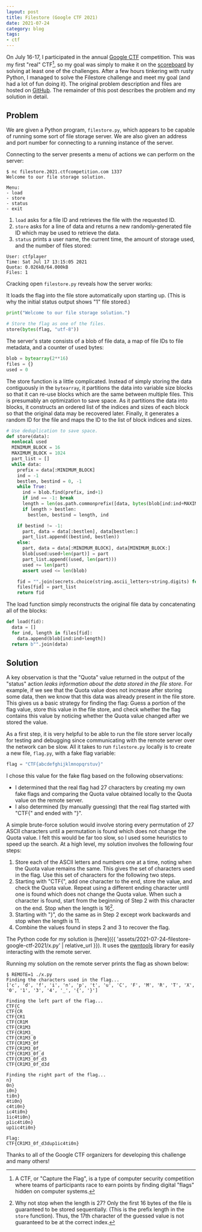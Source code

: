 ```yaml
---
layout: post
title: Filestore (Google CTF 2021)
date: 2021-07-24
category: blog
tags:
- ctf
---
```


On July 16-17, I participated in the annual [Google CTF](https://capturetheflag.withgoogle.com/) competition. This was my first "real" CTF[^1], so my goal was simply to make it on the [scoreboard](https://capturetheflag.withgoogle.com/scoreboard/) by solving at least one of the challenges. After a few hours tinkering with rusty Python, I managed to solve the Filestore challenge and meet my goal (and had a lot of fun doing it). The original problem description and files are hosted on [GitHub](https://github.com/google/google-ctf/tree/master/2021/quals/misc-filestore). The remainder of this post describes the problem and my solution in detail.

## Problem

We are given a Python program, `filestore.py`, which appears to be capable of running some sort of file storage server. We are also given an address and port number for connecting to a running instance of the server.

Connecting to the server presents a menu of actions we can perform on the server:

```text
$ nc filestore.2021.ctfcompetition.com 1337
Welcome to our file storage solution.

Menu:
- load
- store
- status
- exit
```

1. `load` asks for a file ID and retrieves the file with the requested ID.
2. `store` asks for a line of data and returns a new randomly-generated file ID which may be used to retrieve the data.
3. `status` prints a user name, the current time, the amount of storage used, and the number of files stored:

```text
User: ctfplayer
Time: Sat Jul 17 13:15:05 2021
Quota: 0.026kB/64.000kB
Files: 1
```
  
Cracking open `filestore.py` reveals how the server works:

It loads the flag into the file store automatically upon starting up. (This is why the initial status output shows "1" file stored.)

```python
print("Welcome to our file storage solution.")

# Store the flag as one of the files.
store(bytes(flag, "utf-8"))
```

The server's state consists of a blob of file data, a map of file IDs to file metadata, and a counter of used bytes:

```python
blob = bytearray(2**16)
files = {}
used = 0
```

The store function is a little complicated. Instead of simply storing the data contiguously in the `bytearray`, it partitions the data into variable size blocks so that it can re-use blocks which are the same between multiple files. This is presumably an optimization to save space. As it partitions the data into blocks, it constructs an ordered list of the indices and sizes of each block so that the original data may be recovered later. Finally, it generates a random ID for the file and maps the ID to the list of block indices and sizes.

```python
# Use deduplication to save space.
def store(data):
  nonlocal used
  MINIMUM_BLOCK = 16
  MAXIMUM_BLOCK = 1024
  part_list = []
  while data:
    prefix = data[:MINIMUM_BLOCK]
    ind = -1
    bestlen, bestind = 0, -1
    while True:
      ind = blob.find(prefix, ind+1)
      if ind == -1: break
      length = len(os.path.commonprefix([data, bytes(blob[ind:ind+MAXIMUM_BLOCK])]))
      if length > bestlen:
        bestlen, bestind = length, ind

    if bestind != -1:
      part, data = data[:bestlen], data[bestlen:]
      part_list.append((bestind, bestlen))
    else:
      part, data = data[:MINIMUM_BLOCK], data[MINIMUM_BLOCK:]
      blob[used:used+len(part)] = part
      part_list.append((used, len(part)))
      used += len(part)
      assert used <= len(blob)

    fid = "".join(secrets.choice(string.ascii_letters+string.digits) for i in range(16))
    files[fid] = part_list
    return fid
```

The load function simply reconstructs the original file data by concatenating all of the blocks:

```python
def load(fid):
  data = []
  for ind, length in files[fid]:
    data.append(blob[ind:ind+length])
  return b"".join(data)
```

## Solution

A key observation is that the "Quota" value returned in the output of the "status" action *leaks information about the data stored in the file store*. For example, if we see that the Quota value does not increase after storing some data, then we know that this data was already present in the file store. This gives us a basic strategy for finding the flag: Guess a portion of the flag value, store this value in the file store, and check whether the flag contains this value by noticing whether the Quota value changed after we stored the value.

As a first step, it is very helpful to be able to run the file store server locally for testing and debugging since communicating with the remote server over the network can be slow. All it takes to run `filestore.py` locally is to create a new file, `flag.py`, with a fake flag variable:

```python
flag = "CTF{abcdefghijklmnopqrstuv}"
```

I chose this value for the fake flag based on the following observations:

- I determined that the real flag had 27 characters by creating my own fake flags and comparing the Quota value obtained locally to the Quota value on the remote server.
- I also determined (by manually guessing) that the real flag started with "CTF{" and ended with "}".

A simple brute-force solution would involve storing every permutation of 27 ASCII characters until a permutation is found which does not change the Quota value. I felt this would be far too slow, so I used some heuristics to speed up the search. At a high level, my solution involves the following four steps:

1. Store each of the ASCII letters and numbers one at a time, noting when the Quota value remains the same. This gives the set of characters used in the flag. Use this set of characters for the following two steps.
2. Starting with "CTF{", add one character to the end, store the value, and check the Quota value. Repeat using a different ending character until one is found which does not change the Quota value. When such a character is found, start from the beginning of Step 2 with this character on the end. Stop when the length is 16[^2].
3. Starting with "}", do the same as in Step 2 except work backwards and stop when the length is 11.
4. Combine the values found in steps 2 and 3 to recover the flag.

The Python code for my solution is [here]({{ 'assets/2021-07-24-filestore-google-ctf-2021/x.py' | relative_url }}). It uses the [pwntools](https://github.com/Gallopsled/pwntools) library for easily interacting with the remote server.

Running my solution on the remote server prints the flag as shown below:

```text
$ REMOTE=1 ./x.py
Finding the characters used in the flag...
['c', 'd', 'f', 'i', 'n', 'p', 't', 'u', 'C', 'F', 'M', 'R', 'T', 'X', '0', '1', '3', '4', '_', '{', '}']

Finding the left part of the flag...
CTF{C
CTF{CR
CTF{CR1
CTF{CR1M
CTF{CR1M3
CTF{CR1M3_
CTF{CR1M3_0
CTF{CR1M3_0f
CTF{CR1M3_0f_
CTF{CR1M3_0f_d
CTF{CR1M3_0f_d3
CTF{CR1M3_0f_d3d

Finding the right part of the flag...
n}
0n}
i0n}
ti0n}
4ti0n}
c4ti0n}
ic4ti0n}
1ic4ti0n}
p1ic4ti0n}
up1ic4ti0n}

Flag:
CTF{CR1M3_0f_d3dup1ic4ti0n}
```

Thanks to all of the Google CTF organizers for developing this challenge and many others!

[^1]: A CTF, or "Capture the Flag", is a type of computer security competition where teams of participants race to earn points by finding digital "flags" hidden on computer systems.
[^2]: Why not stop when the length is 27? Only the first 16 bytes of the file is guaranteed to be stored sequentially. (This is the prefix length in the `store` function). Thus, the 17th character of the guessed value is not guaranteed to be at the correct index.
